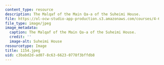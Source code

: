 ```yaml
---
content_type: resource
description: The Malqaf of the Main Qa-a of the Suheimi House.
file: https://ol-ocw-studio-app-production.s3.amazonaws.com/courses/4-615-the-architecture-of-cairo-spring-2002/c3babd2dad078c6366230778f3bffdb8_1154.jpeg
file_type: image/jpeg
image_metadata:
  caption: The Malqaf of the Main Qa-a of the Suheimi House.
  credit: ''
  image-alt: Suheimi House
resourcetype: Image
title: 1154.jpeg
uid: c3babd2d-ad07-8c63-6623-0778f3bffdb8
---
```

